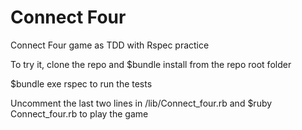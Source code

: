 # Connect Four
Connect Four game as TDD with Rspec practice

To try it, clone the repo and $bundle install from the repo root folder

$bundle exe rspec to run the tests

Uncomment the last two lines in /lib/Connect_four.rb and
$ruby Connect_four.rb to play the game
